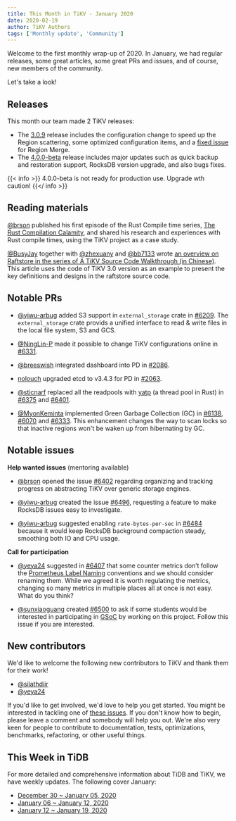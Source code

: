 ```yaml
---
title: This Month in TiKV - January 2020
date: 2020-02-19
author: TiKV Authors
tags: ['Monthly update', 'Community']
---
```


<!-- Fill in the below from the API: https://developer.github.com/v4/explorer/ -->

Welcome to the first monthly wrap-up of 2020. In January, we had regular releases, some great articles, some great PRs and issues, and of course, new members of the community.

Let's take a look!

## Releases

This month our team made 2 TiKV releases:

- The [3.0.9](https://github.com/tikv/tikv/releases/tag/v3.0.9) release includes the configuration change to speed up the Region scattering, some optimized configuration items, and a [fixed issue](https://github.com/tikv/tikv/pull/6431) for Region Merge.
- The [4.0.0-beta](https://github.com/tikv/tikv/releases/tag/v4.0.0-beta) release includes major updates such as quick backup and restoration support, RocksDB version upgrade, and also bugs fixes.

{{< info >}}
4.0.0-beta is not ready for production use. Upgrade wth caution!
{{</ info >}}

## Reading materials

[@brson](https://github.com/brson) published his first episode of the Rust Compile time series, [The Rust Compilation Calamity](https://tikv.org/blog/rust-compilation-calamity/), and shared his research and experiences with Rust compile times, using the TiKV project as a case study.

[@BusyJay](https://github.com/BusyJay) together with [@zhexuany](https://github.com/zhexuany) and [@bb7133](https://github.com/bb7133) wrote [an overview on Raftstore in the series of A TiKV Source Code Walkthrough (in Chinese)](https://pingcap.com/blog-cn/tikv-source-code-reading-17/). This article uses the code of TiKV 3.0 version as an example to present the key definitions and designs in the raftstore source code.

## Notable PRs

- [@yiwu-arbug](https://github.com/yiwu-arbug) added S3 support in `external_storage` crate in [#6209](https://github.com/tikv/tikv/pull/6209). The `external_storage` crate provids a unified interface to read & write files in the local file system, S3 and GCS.

- [@NingLin-P](https://github.com/NingLin-P) made it possible to change TiKV configurations online in [#6331](https://github.com/tikv/tikv/pull/6331).

- [@breeswish](https://github.com/breeswish) integrated dashboard into PD in [#2086](https://github.com/pingcap/pd/pull/2086).

- [nolouch](https://github.com/nolouch) upgraded etcd to v3.4.3 for PD in [#2063](https://github.com/pingcap/pd/pull/2063).

- [@sticnarf](https://github.com/sticnarf) replaced all the readpools with [yatp](https://github.com/tikv/yatp) (a thread pool in Rust) in [#6375](https://github.com/tikv/tikv/pull/6375) and [#6401](https://github.com/tikv/tikv/pull/6401).

- [@MyonKeminta](https://github.com/MyonKeminta) implemented Green Garbage Collection (GC) in [#6138](https://github.com/tikv/tikv/pull/6138), [#6070](https://github.com/tikv/tikv/pull/6070) and [#6333](https://github.com/tikv/tikv/pull/6333). This enhancement changes the way to scan locks so that inactive regions won't be waken up from hibernating by GC.

## Notable issues

**Help wanted issues** (mentoring available)

- [@brson](https://github.com/brson) opened the issue [#6402](https://github.com/tikv/tikv/issues/6402) regarding organizing and tracking progress on abstracting TiKV over generic storage engines.

- [@yiwu-arbug](https://github.com/yiwu-arbug) created the issue [#6496](https://github.com/tikv/tikv/issues/6496), requesting a feature to make RocksDB issues easy to investigate.

- [@yiwu-arbug](https://github.com/yiwu-arbug) suggested enabling `rate-bytes-per-sec` in [#6484](https://github.com/tikv/tikv/issues/6484) because it would keep RocksDB background compaction steady, smoothing both IO and CPU usage.

**Call for participation**

- [@yeya24](https://github.com/yeya24) suggested in [#6407](https://github.com/tikv/tikv/issues/6407) that some counter metrics don’t follow  the [Prometheus Label Naming](https://prometheus.io/docs/practices/naming/) conventions and we should consider renaming them. While we agreed it is worth regulating the metrics, changing so many metrics in multiple places all at once is not easy. What do you think?

- [@sunxiaoguang](https://github.com/sunxiaoguang) created  [#6500](#6500) to ask if some students would be interested in participating in [GSoC](https://summerofcode.withgoogle.com/) by working on this project. Follow this issue if you are interested.

## New contributors

We'd like to welcome the following new contributors to TiKV and thank them for their work!

* [@silathdiir](https://github.com/silathdiir)
* [@yeya24](https://github.com/yeya24)

If you'd like to get involved, we'd love to help you get started. You might be interested in tackling one of [these issues](https://github.com/tikv/tikv/issues?q=is%3Aopen+is%3Aissue+label%3A%22D%3A+Easy%22+label%3A%22S%3A+HelpWanted%22). If you don't know how to begin, please leave a comment and somebody will help you out. We're also very keen for people to contribute to documentation, tests, optimizations, benchmarks, refactoring, or other useful things.

## This Week in TiDB

For more detailed and comprehensive information about TiDB and TiKV, we have weekly updates. The following cover January:

*   [December 30 ~ January 05, 2020](https://pingcap.com/weekly/2020-01-06-tidb-weekly/)
*   [January 06 ~ January 12, 2020](https://pingcap.com/weekly/2020-01-14-tidb-weekly/)
*   [January 12 ~ January 19, 2020](https://pingcap.com/weekly/2020-01-20-tidb-weekly/)
